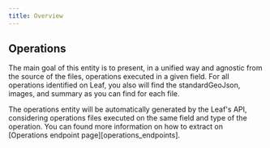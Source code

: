 ```yaml
---
title: Overview
---
```


## Operations

The main goal of this entity is to present, in a unified way and agnostic from
the source of the files, operations executed in a given field. For all 
operations identified on Leaf, you also will find the standardGeoJson, 
images, and summary as you can find for each file. 

The operations entity will be automatically generated by the Leaf's API, 
considering operations files executed on the same field and type of the 
operation. You can found more information on how to extract 
on [Operations endpoint page][operations_endpoints].
